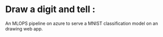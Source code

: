# Draw a digit and tell : 
An MLOPS pipeline on azure to serve a MNIST classification model on an drawing web app. 
